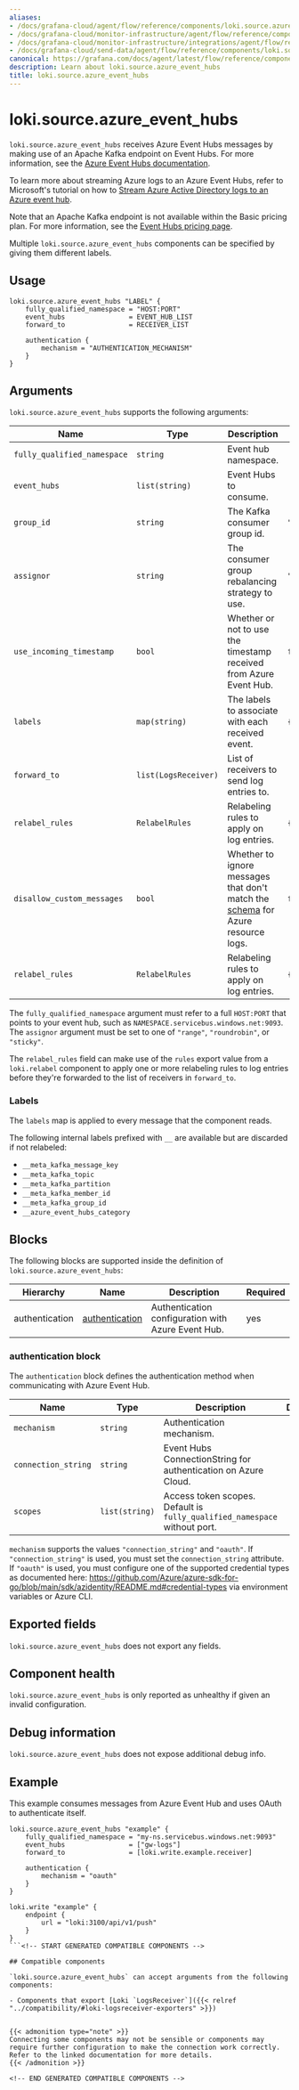 ```yaml
---
aliases:
- /docs/grafana-cloud/agent/flow/reference/components/loki.source.azure_event_hubs/
- /docs/grafana-cloud/monitor-infrastructure/agent/flow/reference/components/loki.source.azure_event_hubs/
- /docs/grafana-cloud/monitor-infrastructure/integrations/agent/flow/reference/components/loki.source.azure_event_hubs/
- /docs/grafana-cloud/send-data/agent/flow/reference/components/loki.source.azure_event_hubs/
canonical: https://grafana.com/docs/agent/latest/flow/reference/components/loki.source.azure_event_hubs/
description: Learn about loki.source.azure_event_hubs
title: loki.source.azure_event_hubs
---
```


# loki.source.azure_event_hubs

`loki.source.azure_event_hubs` receives Azure Event Hubs messages by making use of an Apache Kafka
endpoint on Event Hubs. For more information, see
the [Azure Event Hubs documentation](https://learn.microsoft.com/en-us/azure/event-hubs/azure-event-hubs-kafka-overview).

To learn more about streaming Azure logs to an Azure Event Hubs, refer to 
Microsoft's tutorial on how to [Stream Azure Active Directory logs to an Azure event hub](https://learn.microsoft.com/en-us/azure/active-directory/reports-monitoring/tutorial-azure-monitor-stream-logs-to-event-hub).

Note that an Apache Kafka endpoint is not available within the Basic pricing plan. For more information, see
the [Event Hubs pricing page](https://azure.microsoft.com/en-us/pricing/details/event-hubs/).

Multiple `loki.source.azure_event_hubs` components can be specified by giving them
different labels.

## Usage

```river
loki.source.azure_event_hubs "LABEL" {
	fully_qualified_namespace = "HOST:PORT"
	event_hubs                = EVENT_HUB_LIST
	forward_to                = RECEIVER_LIST

	authentication {
		mechanism = "AUTHENTICATION_MECHANISM"
	}
}
```

## Arguments

`loki.source.azure_event_hubs` supports the following arguments:

 Name                        | Type                 | Description                                                                                                                                                             | Default                          | Required 
-----------------------------|----------------------|-------------------------------------------------------------------------------------------------------------------------------------------------------------------------|----------------------------------|----------
 `fully_qualified_namespace` | `string`             | Event hub namespace.                                                                             |                                  | yes      
 `event_hubs`                | `list(string)`       | Event Hubs to consume.                                                                                                                                                  |                                  | yes      
 `group_id`                  | `string`             | The Kafka consumer group id.                                                                                                                                            | `"loki.source.azure_event_hubs"` | no       
 `assignor`                  | `string`             | The consumer group rebalancing strategy to use.                                                                                                                         | `"range"`                        | no       
 `use_incoming_timestamp`    | `bool`               | Whether or not to use the timestamp received from Azure Event Hub.                                                                                                      | `false`                          | no       
 `labels`                    | `map(string)`        | The labels to associate with each received event.                                                                                                                       | `{}`                             | no       
 `forward_to`                | `list(LogsReceiver)` | List of receivers to send log entries to.                                                                                                                               |                                  | yes      
 `relabel_rules`             | `RelabelRules`       | Relabeling rules to apply on log entries.                                                                                                                               | `{}`                             | no       
 `disallow_custom_messages`  | `bool`               | Whether to ignore messages that don't match the [schema](https://learn.microsoft.com/en-us/azure/azure-monitor/essentials/resource-logs-schema) for Azure resource logs. | `false`                          | no       
 `relabel_rules`             | `RelabelRules`       | Relabeling rules to apply on log entries.                                                                                                                               | `{}`                             | no       

The `fully_qualified_namespace` argument must refer to a full `HOST:PORT` that points to your event hub, such as `NAMESPACE.servicebus.windows.net:9093`.
The `assignor` argument must be set to one of `"range"`, `"roundrobin"`, or `"sticky"`.

The `relabel_rules` field can make use of the `rules` export value from a
`loki.relabel` component to apply one or more relabeling rules to log entries
before they're forwarded to the list of receivers in `forward_to`.

### Labels

The `labels` map is applied to every message that the component reads.

The following internal labels prefixed with `__` are available but are discarded if not relabeled:

- `__meta_kafka_message_key`
- `__meta_kafka_topic`
- `__meta_kafka_partition`
- `__meta_kafka_member_id`
- `__meta_kafka_group_id`
- `__azure_event_hubs_category`

## Blocks

The following blocks are supported inside the definition of `loki.source.azure_event_hubs`:

 Hierarchy      | Name             | Description                                        | Required 
----------------|------------------|----------------------------------------------------|----------
 authentication | [authentication] | Authentication configuration with Azure Event Hub. | yes      

[authentication]: #authentication-block

### authentication block

The `authentication` block defines the authentication method when communicating with Azure Event Hub.

 Name                | Type           | Description                                                               | Default | Required 
---------------------|----------------|---------------------------------------------------------------------------|---------|----------
 `mechanism`         | `string`       | Authentication mechanism.                                                 |         | yes      
 `connection_string` | `string`       | Event Hubs ConnectionString for authentication on Azure Cloud.            |         | no       
 `scopes`            | `list(string)` | Access token scopes. Default is `fully_qualified_namespace` without port. |         | no       

`mechanism` supports the values `"connection_string"` and `"oauth"`. If `"connection_string"` is used,
you must set the `connection_string` attribute. If `"oauth"` is used, you must configure one of the supported credential
types as documented
here: https://github.com/Azure/azure-sdk-for-go/blob/main/sdk/azidentity/README.md#credential-types via environment
variables or Azure CLI.

## Exported fields

`loki.source.azure_event_hubs` does not export any fields.

## Component health

`loki.source.azure_event_hubs` is only reported as unhealthy if given an invalid
configuration.

## Debug information

`loki.source.azure_event_hubs` does not expose additional debug info.

## Example

This example consumes messages from Azure Event Hub and uses OAuth to authenticate itself.

```river
loki.source.azure_event_hubs "example" {
	fully_qualified_namespace = "my-ns.servicebus.windows.net:9093"
	event_hubs                = ["gw-logs"]
	forward_to                = [loki.write.example.receiver]

	authentication {
		mechanism = "oauth"
	}
}

loki.write "example" {
	endpoint {
		url = "loki:3100/api/v1/push"
	}
}
```<!-- START GENERATED COMPATIBLE COMPONENTS -->

## Compatible components

`loki.source.azure_event_hubs` can accept arguments from the following components:

- Components that export [Loki `LogsReceiver`]({{< relref "../compatibility/#loki-logsreceiver-exporters" >}})


{{< admonition type="note" >}}
Connecting some components may not be sensible or components may require further configuration to make the connection work correctly.
Refer to the linked documentation for more details.
{{< /admonition >}}

<!-- END GENERATED COMPATIBLE COMPONENTS -->
